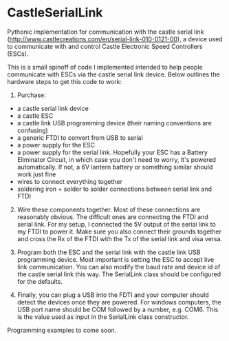 # CastleSerialLink
Pythonic implementation for communication with the castle serial link (http://www.castlecreations.com/en/serial-link-010-0121-00), a device used to communicate with and control Castle Electronic Speed Controllers (ESCs).

This is a small spinoff of code I implemented intended to help people communicate with ESCs via the castle serial link device. Below outlines the hardware steps to get this code to work:

1. Purchase:
  * a castle serial link device
  * a castle ESC
  * a castle link USB programming device (their naming conventions are confusing)
  * a generic FTDI to convert from USB to serial
  * a power supply for the ESC
  * a power supply for the serial link. Hopefully your ESC has a Battery Eliminator Circuit, in which case you don't need to worry, it's powered automatically. If not, a 6V lantern battery or something similar should work just fine
  * wires to connect everything together
  * soldering iron + solder to solder connections between serial link and FTDI
  
2. Wire these components together. Most of these connections are reasonably obvious. The difficult ones are connecting the FTDI and serial link. For my setup, I connected the 5V output of the serial link to my FTDI to power it. Make sure you also connect their grounds together and cross the Rx of the FTDI with the Tx of the serial link and visa versa.

3. Program both the ESC and the serial link with the castle link USB programming device. Most important is setting the ESC to accept live link communication. You can also modify the baud rate and device id of the castle serial link this way. The SerialLink class should be configured for the defaults.

4. Finally, you can plug a USB into the FDTI and your computer should detect the devices once they are powered. For windows computers, the USB port name should be COM followed by a number, e.g. COM6. This is the value used as input in the SerialLink class constructor.

Programming examples to come soon.
